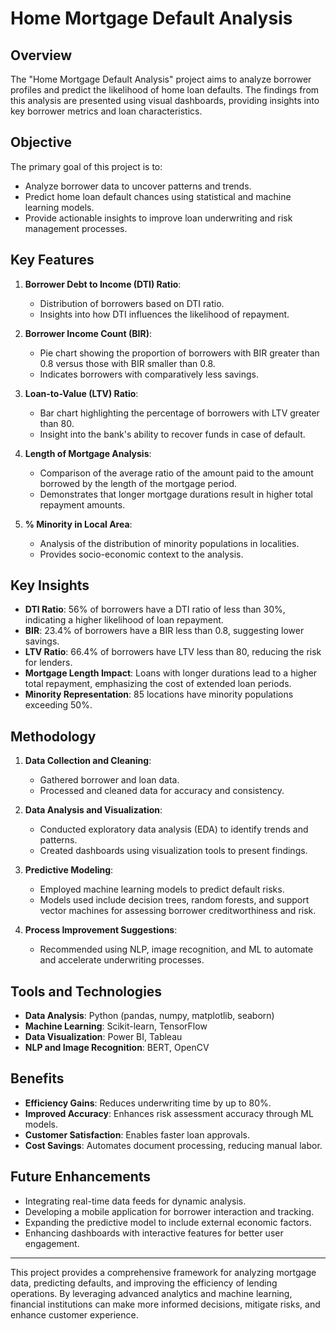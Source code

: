 # Home Mortgage Default Analysis

## Overview
The "Home Mortgage Default Analysis" project aims to analyze borrower profiles and predict the likelihood of home loan defaults. The findings from this analysis are presented using visual dashboards, providing insights into key borrower metrics and loan characteristics.

## Objective
The primary goal of this project is to:
- Analyze borrower data to uncover patterns and trends.
- Predict home loan default chances using statistical and machine learning models.
- Provide actionable insights to improve loan underwriting and risk management processes.

## Key Features
1. **Borrower Debt to Income (DTI) Ratio**:
   - Distribution of borrowers based on DTI ratio.
   - Insights into how DTI influences the likelihood of repayment.

2. **Borrower Income Count (BIR)**:
   - Pie chart showing the proportion of borrowers with BIR greater than 0.8 versus those with BIR smaller than 0.8.
   - Indicates borrowers with comparatively less savings.

3. **Loan-to-Value (LTV) Ratio**:
   - Bar chart highlighting the percentage of borrowers with LTV greater than 80.
   - Insight into the bank's ability to recover funds in case of default.

4. **Length of Mortgage Analysis**:
   - Comparison of the average ratio of the amount paid to the amount borrowed by the length of the mortgage period.
   - Demonstrates that longer mortgage durations result in higher total repayment amounts.

5. **% Minority in Local Area**:
   - Analysis of the distribution of minority populations in localities.
   - Provides socio-economic context to the analysis.

## Key Insights
- **DTI Ratio**: 56% of borrowers have a DTI ratio of less than 30%, indicating a higher likelihood of loan repayment.
- **BIR**: 23.4% of borrowers have a BIR less than 0.8, suggesting lower savings.
- **LTV Ratio**: 66.4% of borrowers have LTV less than 80, reducing the risk for lenders.
- **Mortgage Length Impact**: Loans with longer durations lead to a higher total repayment, emphasizing the cost of extended loan periods.
- **Minority Representation**: 85 locations have minority populations exceeding 50%.

## Methodology
1. **Data Collection and Cleaning**:
   - Gathered borrower and loan data.
   - Processed and cleaned data for accuracy and consistency.

2. **Data Analysis and Visualization**:
   - Conducted exploratory data analysis (EDA) to identify trends and patterns.
   - Created dashboards using visualization tools to present findings.

3. **Predictive Modeling**:
   - Employed machine learning models to predict default risks.
   - Models used include decision trees, random forests, and support vector machines for assessing borrower creditworthiness and risk.

4. **Process Improvement Suggestions**:
   - Recommended using NLP, image recognition, and ML to automate and accelerate underwriting processes.

## Tools and Technologies
- **Data Analysis**: Python (pandas, numpy, matplotlib, seaborn)
- **Machine Learning**: Scikit-learn, TensorFlow
- **Data Visualization**: Power BI, Tableau
- **NLP and Image Recognition**: BERT, OpenCV

## Benefits
- **Efficiency Gains**: Reduces underwriting time by up to 80%.
- **Improved Accuracy**: Enhances risk assessment accuracy through ML models.
- **Customer Satisfaction**: Enables faster loan approvals.
- **Cost Savings**: Automates document processing, reducing manual labor.

## Future Enhancements
- Integrating real-time data feeds for dynamic analysis.
- Developing a mobile application for borrower interaction and tracking.
- Expanding the predictive model to include external economic factors.
- Enhancing dashboards with interactive features for better user engagement.

---

This project provides a comprehensive framework for analyzing mortgage data, predicting defaults, and improving the efficiency of lending operations. By leveraging advanced analytics and machine learning, financial institutions can make more informed decisions, mitigate risks, and enhance customer experience.

